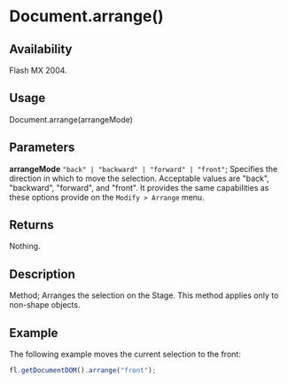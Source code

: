 # Document.arrange()

## Availability

Flash MX 2004.

## Usage

Document.arrange(arrangeMode)

## Parameters

**arrangeMode** `"back" | "backward" | "forward" | "front"`; Specifies the direction in which to move the selection. Acceptable values are "back", "backward", "forward", and "front". It provides the same capabilities as these options provide on the `Modify > Arrange` menu.

## Returns

Nothing.

## Description

Method; Arranges the selection on the Stage. This method applies only to non-shape objects.

## Example

The following example moves the current selection to the front:

```javascript
fl.getDocumentDOM().arrange("front");
```

